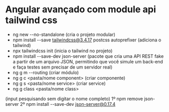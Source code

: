 # Angular avançado com module api tailwind css

- ng new <nome project> --no-standalone (cria o projeto modular)
- npm install --save tailwindcss@3.4.17 postcss autoprefixer (adiciona o tailwind)
- npx tailwindcss init (inicia o tailwind no projeto)
- npm install --save-dev json-server (pacote que cria uma API REST fake a partir de um arquivo JSON, permitindo que você simule um back-end e faça testes sem precisar de um servidor real)
- ng g m <nome module> --routing (criar módulo)
- ng g c <pasta/nome component> (criar componente)
- ng g s <pasta/nome service> (criar service)
- ng g class <pasta/nome class>

(input pesquisando sem digitar o nome completo)
1º npm remove json-server
2º npm install --save-dev json-server@0.17.4